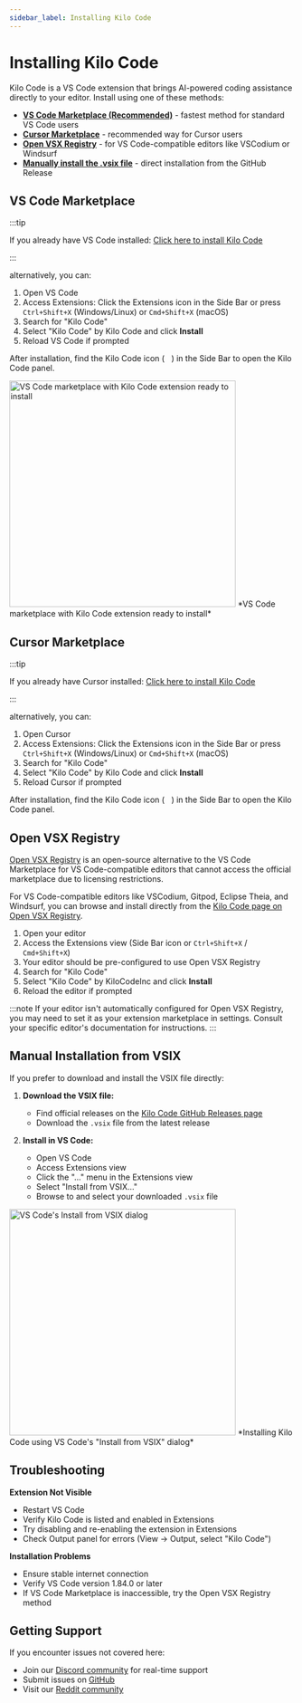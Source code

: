```yaml
---
sidebar_label: Installing Kilo Code
---
```


# Installing Kilo Code

Kilo Code is a VS Code extension that brings AI-powered coding assistance directly to your editor. Install using one of these methods:
- [**VS Code Marketplace (Recommended)**](#vs-code-marketplace) - fastest method for standard VS Code users
- [**Cursor Marketplace**](#cursor-marketplace) - recommended way for Cursor users
- [**Open VSX Registry**](#open-vsx-registry) - for VS Code-compatible editors like VSCodium or Windsurf
- [**Manually install the .vsix file**](#manual-installation-from-vsix) - direct installation from the GitHub Release

## VS Code Marketplace

:::tip

If you already have VS Code installed: [Click here to install Kilo Code](vscode:extension/kilocode.Kilo-Code)

:::

alternatively, you can:

1. Open VS Code
2. Access Extensions: Click the Extensions icon in the Side Bar or press `Ctrl+Shift+X` (Windows/Linux) or `Cmd+Shift+X` (macOS)
3. Search for "Kilo Code"
4. Select "Kilo Code" by Kilo Code and click **Install**
5. Reload VS Code if prompted

After installation, find the Kilo Code icon (<img src="/docs/img/kilo-v1.svg" width="12" />) in the Side Bar to open the Kilo Code panel.

<img src="/docs/img/installing/installing.png" alt="VS Code marketplace with Kilo Code extension ready to install" width="400" />
*VS Code marketplace with Kilo Code extension ready to install*

## Cursor Marketplace

:::tip

If you already have Cursor installed: [Click here to install Kilo Code](cursor:extension/kilocode.Kilo-Code)

:::

alternatively, you can:

1. Open Cursor
2. Access Extensions: Click the Extensions icon in the Side Bar or press `Ctrl+Shift+X` (Windows/Linux) or `Cmd+Shift+X` (macOS)
3. Search for "Kilo Code"
4. Select "Kilo Code" by Kilo Code and click **Install**
5. Reload Cursor if prompted

After installation, find the Kilo Code icon (<img src="/docs/img/kilo-v1.svg" width="12" />) in the Side Bar to open the Kilo Code panel.



## Open VSX Registry

[Open VSX Registry](https://open-vsx.org/) is an open-source alternative to the VS Code Marketplace for VS Code-compatible editors that cannot access the official marketplace due to licensing restrictions.

For VS Code-compatible editors like VSCodium, Gitpod, Eclipse Theia, and Windsurf, you can browse and install directly from the [Kilo Code page on Open VSX Registry](https://open-vsx.org/extension/kilocode/Kilo-Code).

1. Open your editor
2. Access the Extensions view (Side Bar icon or `Ctrl+Shift+X` / `Cmd+Shift+X`)
3. Your editor should be pre-configured to use Open VSX Registry
4. Search for "Kilo Code"
5. Select "Kilo Code" by KiloCodeInc and click **Install**
6. Reload the editor if prompted

:::note
If your editor isn't automatically configured for Open VSX Registry, you may need to set it as your extension marketplace in settings. Consult your specific editor's documentation for instructions.
:::

## Manual Installation from VSIX

If you prefer to download and install the VSIX file directly:

1. **Download the VSIX file:**
   * Find official releases on the [Kilo Code GitHub Releases page](https://github.com/KiloCodeInc/Kilo-Code/releases)
   * Download the `.vsix` file from the latest release

2. **Install in VS Code:**
   * Open VS Code
   * Access Extensions view
   * Click the "..." menu in the Extensions view
   * Select "Install from VSIX..."
   * Browse to and select your downloaded `.vsix` file

<img src="/docs/img/installing/installing-2.png" alt="VS Code's Install from VSIX dialog" width="400" />
*Installing Kilo Code using VS Code's "Install from VSIX" dialog*

## Troubleshooting

**Extension Not Visible**
* Restart VS Code
* Verify Kilo Code is listed and enabled in Extensions
* Try disabling and re-enabling the extension in Extensions
* Check Output panel for errors (View → Output, select "Kilo Code")

**Installation Problems**
* Ensure stable internet connection
* Verify VS Code version 1.84.0 or later
* If VS Code Marketplace is inaccessible, try the Open VSX Registry method

## Getting Support

If you encounter issues not covered here:

* Join our [Discord community](https://kilocode.ai/discord) for real-time support
* Submit issues on [GitHub](https://github.com/Kilo-Org/kilocode/issues)
* Visit our [Reddit community](https://www.reddit.com/r/KiloCode)